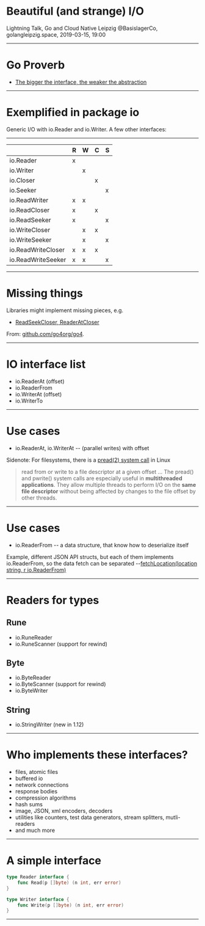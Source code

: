 # Beautiful (and strange) I/O

Lightning Talk, Go and Cloud Native Leipzig
@BasislagerCo, golangleipzig.space, 2019-03-15, 19:00

----

# Go Proverb

* [The bigger the interface, the weaker the abstraction](https://youtu.be/PAAkCSZUG1c?t=5m18s)

----

# Exemplified in package io

Generic I/O with io.Reader and io.Writer. A few other interfaces:

----

|                    | R | W | C | S |
|--------------------|---|---|---|---|
| io.Reader          | x |   |   |   |
| io.Writer          |   | x |   |   |
| io.Closer          |   |   | x |   |
| io.Seeker          |   |   |   | x |
| io.ReadWriter      | x | x |   |   |
| io.ReadCloser      | x |   | x |   |
| io.ReadSeeker      | x |   |   | x |
| io.WriteCloser     |   | x | x |   |
| io.WriteSeeker     |   | x |   | x |
| io.ReadWriteCloser | x | x | x |   |
| io.ReadWriteSeeker | x | x |   | x |

----

# Missing things

Libraries might implement missing pieces, e.g.

* [ReadSeekCloser, ReaderAtCloser](https://github.com/go4org/go4/blob/94abd6928b1da39b1d757b60c93fb2419c409fa1/readerutil/readerutil.go#L33-L43)

From: [github.com/go4org/go4](https://github.com/go4org/go4).

----

# IO interface list

* io.ReaderAt (offset)
* io.ReaderFrom
* io.WriterAt (offset)
* io.WriterTo

----

# Use cases

* io.ReaderAt, io.WriterAt -- (parallel writes) with offset

Sidenote: For filesystems, there is a [pread(2) system call](http://man7.org/linux/man-pages/man2/pread.2.html) in Linux

> read from or write to a file descriptor at a given offset ...
> The pread() and pwrite() system calls are especially useful in **multithreaded applications**.  They allow multiple threads to perform I/O on the **same file descriptor** without being affected by changes to the file offset by other threads.

----

# Use cases

* io.ReaderFrom -- a data structure, that know how to deserialize itself

Example, different JSON API structs, but each of them implements io.ReaderFrom, so the data fetch can be separated --[fetchLocation(location string, r io.ReaderFrom)](https://github.com/miku/span/blob/86aeec55853b795e57ad80978f97caedc4000ea2/cmd/span-amsl-discovery/main.go#L130-L139)

----

# Readers for types

## Rune

* io.RuneReader
* io.RuneScanner (support for rewind)

## Byte

* io.ByteReader
* io.ByteScanner (support for rewind)
* io.ByteWriter

## String

* io.StringWriter (new in 1.12)

----

# Who implements these interfaces?

* files, atomic files
* buffered io
* network connections
* response bodies
* compression algorithms
* hash sums
* image, JSON, xml encoders, decoders
* utilities like counters, test data generators, stream splitters, mutli-readers
* and much more

----

# A simple interface

```go
type Reader interface {
    func Read(p []byte) (n int, err error)
}

type Writer interface {
    func Write(p []byte) (n int, err error)
}
```

----




